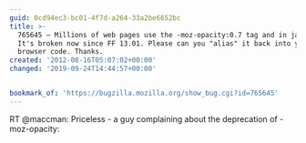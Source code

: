 ```yaml
---
guid: 0cd94ec3-bc01-4f7d-a264-33a2be6652bc
title: >-
  765645 – Millions of web pages use the -moz-opacity:0.7 tag and in javascript.
  It's broken now since FF 13.01. Please can you "alias" it back into your main
  browser code. Thanks.
created: '2012-08-16T05:07:02+00:00'
changed: '2019-09-24T14:44:57+00:00'


bookmark_of: 'https://bugzilla.mozilla.org/show_bug.cgi?id=765645'
---
```



RT @maccman: Priceless - a guy complaining about the deprecation of -moz-opacity:
